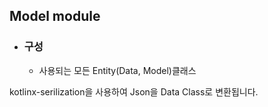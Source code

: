 ## Model module

* ### 구성
    * 사용되는 모든 Entity(Data, Model)클래스

kotlinx-serilization을 사용하여 Json을 Data Class로 변환됩니다.